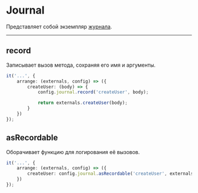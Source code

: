 # Journal

Представляет собой экземпляр [журнала](/specification/requirements/storage#способ-верификации).

---

## record

Записывает вызов метода, сохраняя его имя и аргументы.

```ts
it('...', {
    arrange: (externals, config) => ({
        createUser: (body) => {
            config.journal.record('createUser', body);

            return externals.createUser(body);
        }
    })
});
```

## asRecordable

Оборачивает функцию для логирования её вызовов.

```ts
it('...', {
    arrange: (externals, config) => ({
        createUser: config.journal.asRecordable('createUser', externals.createUser)
    })
});
```
